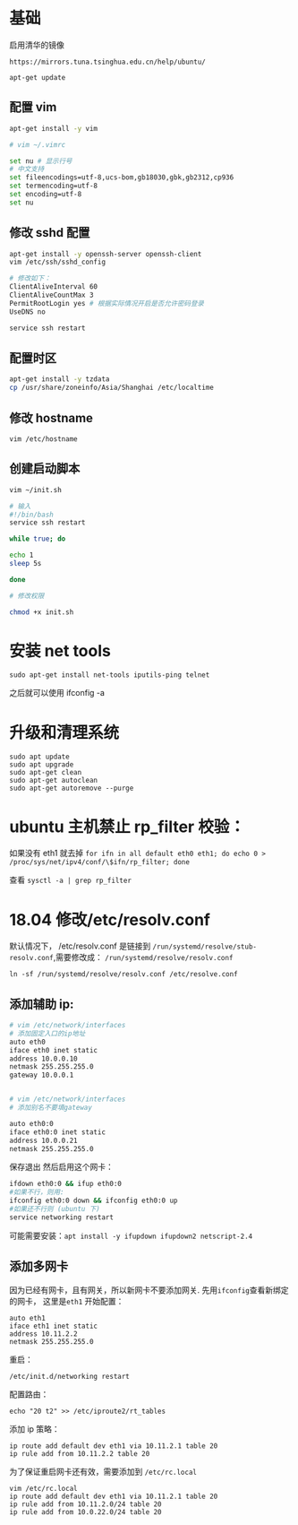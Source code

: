 # 基础

启用清华的镜像
```
https://mirrors.tuna.tsinghua.edu.cn/help/ubuntu/
```

```
apt-get update
```

## 配置 vim

```bash
apt-get install -y vim

# vim ~/.vimrc

set nu # 显示行号
# 中文支持
set fileencodings=utf-8,ucs-bom,gb18030,gbk,gb2312,cp936
set termencoding=utf-8
set encoding=utf-8
set nu
```

## 修改 sshd 配置

```bash
apt-get install -y openssh-server openssh-client
vim /etc/ssh/sshd_config

# 修改如下：
ClientAliveInterval 60
ClientAliveCountMax 3
PermitRootLogin yes # 根据实际情况开启是否允许密码登录
UseDNS no

service ssh restart
```

## 配置时区

```bash
apt-get install -y tzdata
cp /usr/share/zoneinfo/Asia/Shanghai /etc/localtime
```

## 修改 hostname

```
vim /etc/hostname
```

## 创建启动脚本

```bash
vim ~/init.sh

# 输入
#!/bin/bash
service ssh restart

while true; do

echo 1
sleep 5s

done

# 修改权限

chmod +x init.sh
```

# 安装 net tools

```
sudo apt-get install net-tools iputils-ping telnet
```

之后就可以使用 ifconfig -a

# 升级和清理系统

```
sudo apt update
sudo apt upgrade
sudo apt-get clean
sudo apt-get autoclean
sudo apt-get autoremove --purge
```

# ubuntu 主机禁止 rp_filter 校验：

如果没有 eth1 就去掉
`for ifn in all default eth0 eth1; do echo 0 > /proc/sys/net/ipv4/conf/\$ifn/rp_filter; done`

查看
`sysctl -a | grep rp_filter`

# 18.04 修改/etc/resolv.conf

默认情况下， /etc/resolv.conf 是链接到 `/run/systemd/resolve/stub-resolv.conf`,需要修改成： `/run/systemd/resolve/resolv.conf`

`ln -sf /run/systemd/resolve/resolv.conf /etc/resolve.conf`

## 添加辅助 ip:

```bash
# vim /etc/network/interfaces
# 添加固定入口的ip地址
auto eth0
iface eth0 inet static
address 10.0.0.10
netmask 255.255.255.0
gateway 10.0.0.1


# vim /etc/network/interfaces
# 添加别名不要填gateway

auto eth0:0
iface eth0:0 inet static
address 10.0.0.21
netmask 255.255.255.0
```

保存退出
然后启用这个网卡：

```bash
ifdown eth0:0 && ifup eth0:0
#如果不行，则用:
ifconfig eth0:0 down && ifconfig eth0:0 up
#如果还不行则 (ubuntu 下)
service networking restart
```

可能需要安装：`apt install -y ifupdown ifupdown2 netscript-2.4`

## 添加多网卡

因为已经有网卡，且有网关，所以新网卡不要添加网关. 先用`ifconfig`查看新绑定的网卡， 这里是`eth1`
开始配置：

```
auto eth1
iface eth1 inet static
address 10.11.2.2
netmask 255.255.255.0
```

重启：

```
/etc/init.d/networking restart
```

配置路由：

```
echo "20 t2" >> /etc/iproute2/rt_tables
```

添加 ip 策略：

```
ip route add default dev eth1 via 10.11.2.1 table 20
ip rule add from 10.11.2.2 table 20
```

为了保证重启网卡还有效，需要添加到 `/etc/rc.local`

```
vim /etc/rc.local
ip route add default dev eth1 via 10.11.2.1 table 20
ip rule add from 10.11.2.0/24 table 20
ip rule add from 10.0.22.0/24 table 20
```
